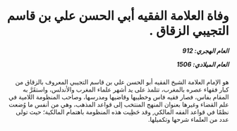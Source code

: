 <h1 dir="rtl">وفاة العلامة الفقيه أبي الحسن علي بن قاسم التجيبي الزقاق .</h1>

<h5 dir="rtl">العام الهجري:  912

العام الميلادي: 1506

</h5>

<p dir="rtl">هو الإمام العلامة الشيخ الفقيه أبو الحسن علي بن قاسم التجيبي المعروف بالزقاق من كبار فقهاء عصره بالمغرب، تتلمذ على يد أشهر علماء المغرب والأندلس، واستقَرَّ به المقام بفاس، فصار فقيه فاس وخطيبها وقاضيها ومدرسها، وصاحب المنظومة اللامية في علم القضاء وغيرها بعنوان المنهج المنتخب إلى قواعد المذهب، وهي من أنفس ما وُضعت نظمًا في قواعد الفقه المالكي, وقد حَظِيت هذه المنظومة باهتمام المالكية؛ حيث تولى عدد من العلماء شرحها وتكميلها.</p></br>
